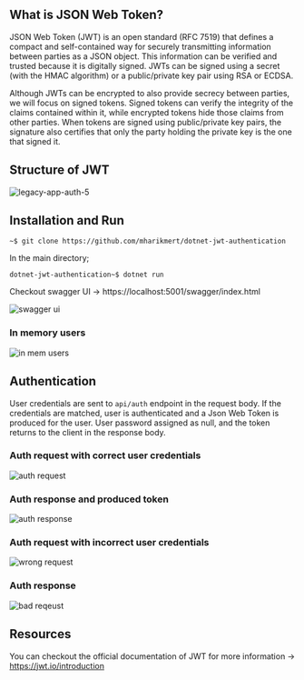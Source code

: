 ## What is JSON Web Token?
JSON Web Token (JWT) is an open standard (RFC 7519) that defines a compact and self-contained way for securely transmitting information between parties as a JSON object. This information can be verified and trusted because it is digitally signed. JWTs can be signed using a secret (with the HMAC algorithm) or a public/private key pair using RSA or ECDSA.

Although JWTs can be encrypted to also provide secrecy between parties, we will focus on signed tokens. Signed tokens can verify the integrity of the claims contained within it, while encrypted tokens hide those claims from other parties. When tokens are signed using public/private key pairs, the signature also certifies that only the party holding the private key is the one that signed it.

## Structure of JWT 
![legacy-app-auth-5](https://user-images.githubusercontent.com/42295478/127875741-f7aa64fd-d44f-4272-9eed-ea28d2aff759.png)

## Installation and Run 
```
~$ git clone https://github.com/mharikmert/dotnet-jwt-authentication
```
In the main directory; 
```
dotnet-jwt-authentication~$ dotnet run
```
Checkout swagger UI -> https://localhost:5001/swagger/index.html

![swagger ui](https://user-images.githubusercontent.com/42295478/127877592-6b0ad0ff-92be-4a6a-a519-9259398405e7.png)

### In memory users
![in mem users](https://user-images.githubusercontent.com/42295478/127879997-ad2cdd1f-fa62-4622-b439-d254f5c7ae0c.png)

## Authentication 
User credentials are sent to ```api/auth``` endpoint in the request body. If the credentials are matched, user is authenticated and a Json Web Token is produced for the user.
User password assigned as null, and the token returns to the client in the response body. 

### Auth request with correct user credentials 
![auth request](https://user-images.githubusercontent.com/42295478/127878877-1319811f-266a-4c2d-9d16-dc23e56996ec.png)

### Auth response and produced token
![auth response ](https://user-images.githubusercontent.com/42295478/127878965-f5d73236-7878-4c18-87a4-b358da6e4b90.png)

### Auth request with incorrect user credentials
![wrong request](https://user-images.githubusercontent.com/42295478/127880572-c1c7bada-181b-402e-8755-0f88ec1c724a.png)

### Auth response 
![bad reqeust](https://user-images.githubusercontent.com/42295478/127880636-c2d435a1-56d1-4b1c-9fde-728d56e3b24e.png)


## Resources 
You can checkout the official documentation of JWT for more information -> https://jwt.io/introduction
